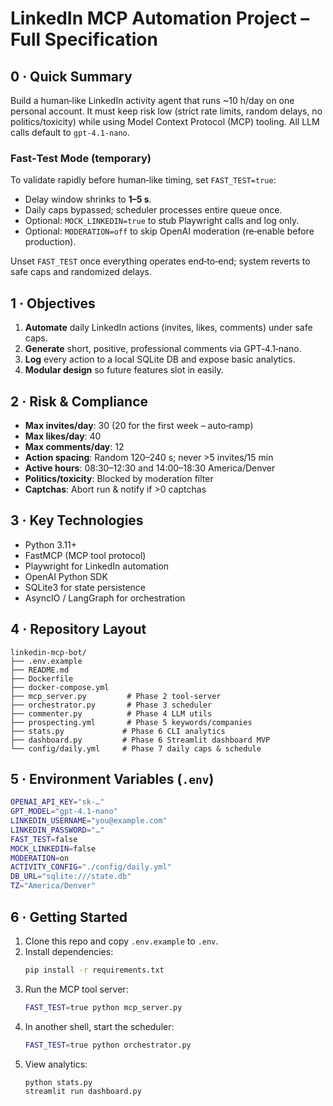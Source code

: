 # LinkedIn MCP Automation Project – Full Specification

## 0 · Quick Summary
Build a human‑like LinkedIn activity agent that runs ~10 h/day on one personal account. It must keep risk low (strict rate limits, random delays, no politics/toxicity) while using Model Context Protocol (MCP) tooling. All LLM calls default to `gpt-4.1-nano`.

### Fast‑Test Mode (temporary)
To validate rapidly before human‑like timing, set `FAST_TEST=true`:
- Delay window shrinks to **1–5 s**.
- Daily caps bypassed; scheduler processes entire queue once.
- Optional: `MOCK_LINKEDIN=true` to stub Playwright calls and log only.
- Optional: `MODERATION=off` to skip OpenAI moderation (re‑enable before production).

Unset `FAST_TEST` once everything operates end‑to‑end; system reverts to safe caps and randomized delays.

## 1 · Objectives
1. **Automate** daily LinkedIn actions (invites, likes, comments) under safe caps.
2. **Generate** short, positive, professional comments via GPT‑4.1‑nano.
3. **Log** every action to a local SQLite DB and expose basic analytics.
4. **Modular design** so future features slot in easily.

## 2 · Risk & Compliance
- **Max invites/day**: 30 (20 for the first week – auto‑ramp)
- **Max likes/day**: 40
- **Max comments/day**: 12
- **Action spacing**: Random 120–240 s; never >5 invites/15 min
- **Active hours**: 08:30–12:30 and 14:00–18:30 America/Denver
- **Politics/toxicity**: Blocked by moderation filter
- **Captchas**: Abort run & notify if >0 captchas

## 3 · Key Technologies
- Python 3.11+
- FastMCP (MCP tool protocol)
- Playwright for LinkedIn automation
- OpenAI Python SDK
- SQLite3 for state persistence
- AsyncIO / LangGraph for orchestration

## 4 · Repository Layout
```
linkedin-mcp-bot/
├── .env.example
├── README.md
├── Dockerfile
├── docker-compose.yml
├── mcp_server.py         # Phase 2 tool‑server
├── orchestrator.py       # Phase 3 scheduler
├── commenter.py          # Phase 4 LLM utils
├── prospecting.yml       # Phase 5 keywords/companies
├── stats.py             # Phase 6 CLI analytics
├── dashboard.py         # Phase 6 Streamlit dashboard MVP
└── config/daily.yml     # Phase 7 daily caps & schedule
```

## 5 · Environment Variables (`.env`)
```bash
OPENAI_API_KEY="sk-…"
GPT_MODEL="gpt-4.1-nano"
LINKEDIN_USERNAME="you@example.com"
LINKEDIN_PASSWORD="…"
FAST_TEST=false
MOCK_LINKEDIN=false
MODERATION=on
ACTIVITY_CONFIG="./config/daily.yml"
DB_URL="sqlite:///state.db"
TZ="America/Denver"
```

## 6 · Getting Started
1. Clone this repo and copy `.env.example` to `.env`.
2. Install dependencies:
   ```bash
   pip install -r requirements.txt
   ```
3. Run the MCP tool server:
   ```bash
   FAST_TEST=true python mcp_server.py
   ```
4. In another shell, start the scheduler:
   ```bash
   FAST_TEST=true python orchestrator.py
   ```
5. View analytics:
   ```bash
   python stats.py
   streamlit run dashboard.py
   ``` 